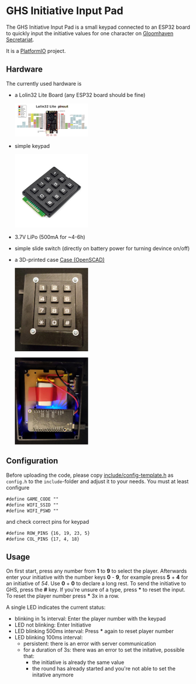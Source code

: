 # GHS Initiative Input Pad

The GHS Initiative Input Pad is a small keypad connected to an ESP32 board to quickly input the initiative values for one character on [Gloomhaven Secretariat](https://github.com/lurkars/gloomhavensecretariat).

It is a [PlatformIO](https://docs.platformio.org) project.

## Hardware

The currently used hardware is

- a Lolin32 Lite Board (any ESP32 board should be fine)

    <a href="resources/lolin32-lite.jpg"><img width="200" src="resources/lolin32-lite.jpg"></a>
- simple keypad

    <a href="resources/keypad.jpg"><img width="200" src="resources/keypad.jpg"></a>
- 3.7V LiPo  (500mA for ~4-6h)
- simple slide switch (directly on battery power for turning devince on/off)
- a 3D-printed case
    [Case (OpenSCAD)](resources/case.scad)

    <a href="resources/device.jpg"><img width="200" src="resources/device.jpg"></a>

    <a href="resources/device-inside.jpg"><img width="200" src="resources/device-inside.jpg"></a>


## Configuration

Before uploading the code, please copy [include/config-template.h](include/config-template.h) as `config.h` to the `include`-folder and adjust it to your needs. You must at least configure
```
#define GAME_CODE ""
#define WIFI_SSID ""
#define WIFI_PSWD ""
```
and check correct pins for keypad
```
#define ROW_PINS {16, 19, 23, 5}
#define COL_PINS {17, 4, 18}
```


## Usage

On first start, press any number from **1** to **9** to select the player. Afterwards enter your initiative with the number keys **0** - **9**, for example press **5** + **4** for an initiative of *54*. Use **0** + **0** to declare a long rest. To send the initiative to GHS, press the **#** key. If you're unsure of a type, press **\*** to reset the input. To reset the player number press **\*** 3x in a row.

A single LED indicates the current status:
- blinking in 1s interval: Enter the player number with the keypad
- LED not blinking: Enter Initiative
- LED blinking 500ms interval: Press **\*** again to reset player number
- LED blinking 100ms interval:
    - persistent: there is an error with server communication
    - for a duration of 3s: there was an error to set the initative, possible that:
        - the initiative is already the same value
        - the round has already started and you're not able to set the initative anymore

